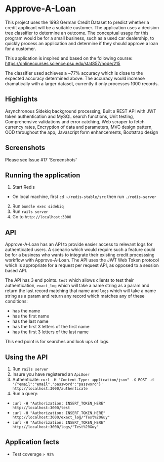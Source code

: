 # Approve-A-Loan

This project uses the 1993 German Credit Dataset to predict whether a credit applicant will be a suitable customer. The application uses a decision tree classifier to determine an outcome. The conceptual usage for this program would be for a small business, such as a used car dealership, to quickly process an application and determine if they should approve a loan for a customer.

This application is inspired and based on the following course: https://onlinecourses.science.psu.edu/stat857/node/215

The classifier used achieves a ~77% accuracy which is close to the expected accuracy determined above. The accuracy would increase dramatically with a larger dataset, currently it only processes 1000 records.

## Highlights
Asynchronous Sidekiq background processing, Built a REST API with JWT token authentication and MySQL search functions, Unit testing, Comprehensive validations and error catching, Web scraper to fetch currency rates, Encryption of data and parameters, MVC design pattern, OOD throughout the app, Javascript form enhancements, Bootstrap design

## Screenshots
Please see Issue #17 'Screenshots'

## Running the application

1. Start Redis
- On local machine, first `cd ~/redis-stable/src` then run `./redis-server`
2. Run `bundle exec sidekiq`
3. Run `rails server`
4. Go to `http://localhost:3000`

## API

Approve-A-Loan has an API to provide easier access to relevant logs for authenticated users. A scenario which would require such a feature could be for a business who wants to integrate their existing credit processsing workflow with Approve-A-Loan. The API uses the JWT Web Token protocol which is appropriate for a request per request API, as opposed to a session based API.

The API has 3 end points. `test` which allows clients to test their authentication, `exact_log` which will take a name string as a param and return the last record matching that name and `logs` which will take a name string as a param and return any record which matches any of these conditions:
- has the name
- has the first name
- has the last name
- has the first 3 letters of the first name
- has the first 3 letters of the last name

This end point is for searches and look ups of logs.

## Using the API

1. Run `rails server`
2. Insure you have registered an `ApiUser`
3. Authenticate: `curl -H "Content-Type: application/json" -X POST -d '{"email":"email","password":"password"}' http://localhost:3000/authenticate`
4. Run a query: 
- `curl -H "Authorization: INSERT_TOKEN_HERE" http://localhost:3000/test`
- `curl -H "Authorization: INSERT_TOKEN_HERE" http://localhost:3000/exact_log/"Test%20Guy"`
- `curl -H "Authorization: INSERT_TOKEN_HERE" http://localhost:3000/logs/"Test%20Guy"`

## Application facts
- Test coverage `> 92%`
